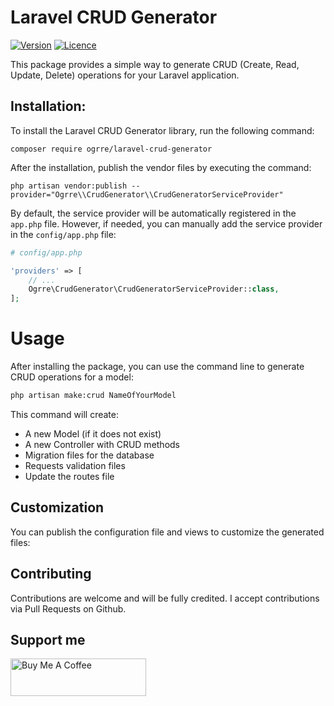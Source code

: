 # Laravel CRUD Generator

[![Version](https://img.shields.io/packagist/v/ogrre/laravel-chatgpt.svg?style=flat-square)](https://packagist.org/packages/0grre/laravel-crud-generator)
[![Licence](https://img.shields.io/github/license/0grre/laravel-chatgpt.svg?style=flat-square)](https://github.com/0grre/laravel-crud-generator/blob/main/LICENCE)

This package provides a simple way to generate CRUD (Create, Read, Update, Delete) operations for your Laravel application.

## Installation:

To install the Laravel CRUD Generator library, run the following command:

```shell
composer require ogrre/laravel-crud-generator
```

After the installation, publish the vendor files by executing the command:

```shell
php artisan vendor:publish --provider="Ogrre\\CrudGenerator\\CrudGeneratorServiceProvider"
```

By default, the service provider will be automatically registered in the `app.php` file. However, if needed, you can manually add the service provider in the `config/app.php` file:

```php
# config/app.php

'providers' => [
    // ...
    Ogrre\CrudGenerator\CrudGeneratorServiceProvider::class,
];
```

# Usage
After installing the package, you can use the command line to generate CRUD operations for a model:

```bash
php artisan make:crud NameOfYourModel
```

This command will create:

- A new Model (if it does not exist)
- A new Controller with CRUD methods
- Migration files for the database
- Requests validation files
- Update the routes file

## Customization
You can publish the configuration file and views to customize the generated files:

## Contributing
Contributions are welcome and will be fully credited. I accept contributions via Pull Requests on Github.

## Support me
<a href="https://www.buymeacoffee.com/0grre" target="_blank"><img src="https://cdn.buymeacoffee.com/buttons/v2/default-yellow.png" alt="Buy Me A Coffee" style="height: 60px !important;width: 217px !important;" ></a>

